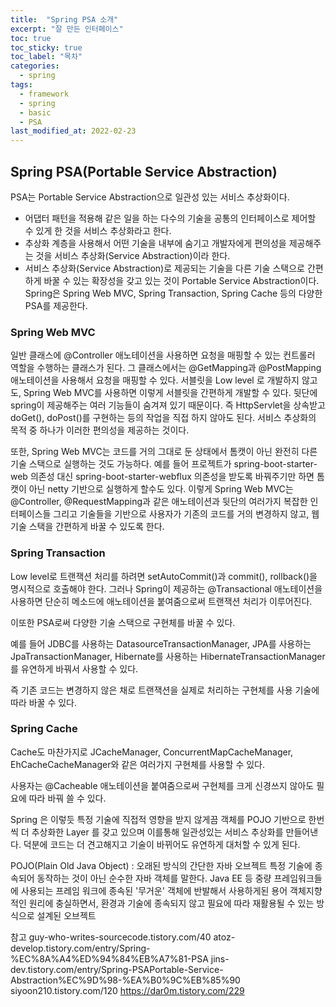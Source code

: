 ```yaml
---
title:  "Spring PSA 소개"
excerpt: "잘 만든 인터페이스"
toc: true
toc_sticky: true
toc_label: "목차"
categories:
  - spring
tags:
  - framework
  - spring
  - basic
  - PSA
last_modified_at: 2022-02-23
---
```


## Spring PSA(Portable Service Abstraction)
PSA는 Portable Service Abstraction으로 일관성 있는 서비스 추상화이다. 

- 어댑터 패턴을 적용해 같은 일을 하는 다수의 기술을 공통의 인터페이스로 제어할 수 있게 한 것을 서비스 추상화라고 한다.
- 추상화 계층을 사용해서 어떤 기술을 내부에 숨기고 개발자에게 편의성을 제공해주는 것을 서비스 추상화(Service Abstraction)이라 한다. 
- 서비스 추상화(Service Abstraction)로 제공되는 기술을 다른 기술 스택으로 간편하게 바꿀 수 있는 확장성을 갖고 있는 것이 Portable Service Abstraction이다.
Spring은 Spring Web MVC, Spring Transaction, Spring Cache 등의 다양한 PSA를 제공한다.

### Spring Web MVC
일반 클래스에 @Controller 애노테이션을 사용하면 요청을 매핑할 수 있는 컨트롤러 역할을 수행하는 클래스가 된다. 그 클래스에서는 @GetMapping과 @PostMapping 애노테이션을 사용해서 요청을 매핑할 수 있다.
서블릿을 Low level 로 개발하지 않고도, Spring Web MVC를 사용하면 이렇게 서블릿을 간편하게 개발할 수 있다. 뒷단에 spring이 제공해주는 여러 기능들이 숨겨져 있기 때문이다.
즉 HttpServlet을 상속받고 doGet(), doPost()를 구현하는 등의 작업을 직접 하지 않아도 된다.
서비스 추상화의 목적 중 하나가 이러한 편의성을 제공하는 것이다.

또한, Spring Web MVC는 코드를 거의 그대로 둔 상태에서 톰캣이 아닌 완전히 다른 기술 스택으로 실행하는 것도 가능하다.
예를 들어 프로젝트가 spring-boot-starter-web 의존성 대신 spring-boot-starter-webflux 의존성을 받도록 바꿔주기만 하면 톰캣이 아닌 netty 기반으로 실행하게 할수도 있다.
이렇게 Spring Web MVC는 @Controller, @RequestMapping과 같은 애노테이션과 뒷단의 여러가지 복잡한 인터페이스들 그리고 기술들을 기반으로 사용자가 기존의 코드를 거의 변경하지 않고, 웹 기술 스택을 간편하게 바꿀 수 있도록 한다.

 

### Spring Transaction
Low level로 트랜잭션 처리를 하려면 setAutoCommit()과 commit(), rollback()을 명시적으로 호출해야 한다. 그러나 Spring이 제공하는 @Transactional 애노테이션을 사용하면 단순히 메소드에 애노테이션을 붙여줌으로써 트랜잭션 처리가 이루어진다.

이또한 PSA로써 다양한 기술 스택으로 구현체를 바꿀 수 있다.

예를 들어 JDBC를 사용하는 DatasourceTransactionManager, JPA를 사용하는 JpaTransactionManager, Hibernate를 사용하는 HibernateTransactionManager를 유연하게 바꿔서 사용할 수 있다.

즉 기존 코드는 변경하지 않은 채로 트랜잭션을 실제로 처리하는 구현체를 사용 기술에 따라 바꿀 수 있다.

 

### Spring Cache
Cache도 마찬가지로 JCacheManager, ConcurrentMapCacheManager, EhCacheCacheManager와 같은 여러가지 구현체를 사용할 수 있다.

사용자는 @Cacheable 애노테이션을 붙여줌으로써 구현체를 크게 신경쓰지 않아도 필요에 따라 바꿔 쓸 수 있다.

Spring 은 이렇듯 특정 기술에 직접적 영향을 받지 않게끔 객체를 POJO 기반으로 한번씩 더 추상화한 Layer 를 갖고 있으며 이를통해 일관성있는 서비스 추상화를 만들어낸다. 덕분에 코드는 더 견고해지고 기술이 바뀌어도 유연하게 대처할 수 있게 된다.

POJO(Plain Old Java Object) : 오래된 방식의 간단한 자바 오브젝트
특정 기술에 종속되어 동작하는 것이 아닌 순수한 자바 객체를 말한다.
Java EE 등 중량 프레임워크들에 사용되는 프레임 워크에 종속된 '무거운' 객체에 반발해서 사용하게된 용어
객체지향적인 원리에 충실하면서, 환경과 기술에 종속되지 않고 필요에 따라 재활용될 수 있는 방식으로 설계된 오브젝트
 

참고
guy-who-writes-sourcecode.tistory.com/40
atoz-develop.tistory.com/entry/Spring-%EC%8A%A4%ED%94%84%EB%A7%81-PSA
jins-dev.tistory.com/entry/Spring-PSAPortable-Service-Abstraction%EC%9D%98-%EA%B0%9C%EB%85%90
siyoon210.tistory.com/120
https://dar0m.tistory.com/229